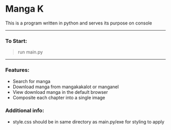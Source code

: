 # Manga K

This is a program written in python and serves its purpose on console
___
### To Start:
> run main.py

___
### Features:
* Search for manga
* Download manga from mangakakalot or manganel
* View download manga in the default browser
* Composite each chapter into a single image

### Additional info:
* style.css should be in same directory as main.py/exe for styling to apply
